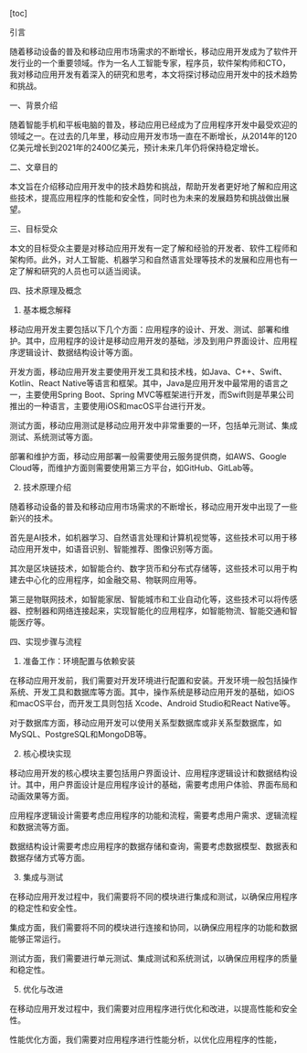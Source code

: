 
[toc]                    
                
                
引言

随着移动设备的普及和移动应用市场需求的不断增长，移动应用开发成为了软件开发行业的一个重要领域。作为一名人工智能专家，程序员，软件架构师和CTO，我对移动应用开发有着深入的研究和思考，本文将探讨移动应用开发中的技术趋势和挑战。

一、背景介绍

随着智能手机和平板电脑的普及，移动应用已经成为了应用程序开发中最受欢迎的领域之一。在过去的几年里，移动应用开发市场一直在不断增长，从2014年的120亿美元增长到2021年的2400亿美元，预计未来几年仍将保持稳定增长。

二、文章目的

本文旨在介绍移动应用开发中的技术趋势和挑战，帮助开发者更好地了解和应用这些技术，提高应用程序的性能和安全性，同时也为未来的发展趋势和挑战做出展望。

三、目标受众

本文的目标受众主要是对移动应用开发有一定了解和经验的开发者、软件工程师和架构师。此外，对人工智能、机器学习和自然语言处理等技术的发展和应用也有一定了解和研究的人员也可以适当阅读。

四、技术原理及概念

1. 基本概念解释

移动应用开发主要包括以下几个方面：应用程序的设计、开发、测试、部署和维护。其中，应用程序的设计是移动应用开发的基础，涉及到用户界面设计、应用程序逻辑设计、数据结构设计等方面。

开发方面，移动应用开发主要使用开发工具和技术栈，如Java、C++、Swift、Kotlin、React Native等语言和框架。其中，Java是应用开发中最常用的语言之一，主要使用Spring Boot、Spring MVC等框架进行开发，而Swift则是苹果公司推出的一种语言，主要使用iOS和macOS平台进行开发。

测试方面，移动应用测试是移动应用开发中非常重要的一环，包括单元测试、集成测试、系统测试等方面。

部署和维护方面，移动应用部署一般需要使用云服务提供商，如AWS、Google Cloud等，而维护方面则需要使用第三方平台，如GitHub、GitLab等。

2. 技术原理介绍

随着移动设备的普及和移动应用市场需求的不断增长，移动应用开发中出现了一些新兴的技术。

首先是AI技术，如机器学习、自然语言处理和计算机视觉等，这些技术可以用于移动应用开发中，如语音识别、智能推荐、图像识别等方面。

其次是区块链技术，如智能合约、数字货币和分布式存储等，这些技术可以用于构建去中心化的应用程序，如金融交易、物联网应用等。

第三是物联网技术，如智能家居、智能城市和工业自动化等，这些技术可以将传感器、控制器和网络连接起来，实现智能化的应用程序，如智能物流、智能交通和智能医疗等。

四、实现步骤与流程

1. 准备工作：环境配置与依赖安装

在移动应用开发前，我们需要对开发环境进行配置和安装。开发环境一般包括操作系统、开发工具和数据库等方面。其中，操作系统是移动应用开发的基础，如iOS和macOS平台，而开发工具则包括 Xcode、Android Studio和React Native等。

对于数据库方面，移动应用开发可以使用关系型数据库或非关系型数据库，如MySQL、PostgreSQL和MongoDB等。

2. 核心模块实现

移动应用开发的核心模块主要包括用户界面设计、应用程序逻辑设计和数据结构设计。其中，用户界面设计是应用程序设计的基础，需要考虑用户体验、界面布局和动画效果等方面。

应用程序逻辑设计需要考虑应用程序的功能和流程，需要考虑用户需求、逻辑流程和数据流等方面。

数据结构设计需要考虑应用程序的数据存储和查询，需要考虑数据模型、数据表和数据存储方式等方面。

3. 集成与测试

在移动应用开发过程中，我们需要将不同的模块进行集成和测试，以确保应用程序的稳定性和安全性。

集成方面，我们需要将不同的模块进行连接和协同，以确保应用程序的功能和数据能够正常运行。

测试方面，我们需要进行单元测试、集成测试和系统测试，以确保应用程序的质量和稳定性。

5. 优化与改进

在移动应用开发过程中，我们需要对应用程序进行优化和改进，以提高性能和安全性。

性能优化方面，我们需要对应用程序进行性能分析，以优化应用程序的性能，


